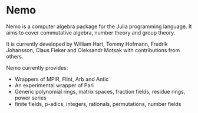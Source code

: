 # Nemo

Nemo is a computer algebra package for the Julia programming language. It aims
to cover commutative algebra, number theory and group theory.

It is currently developed by William Hart, Tommy Hofmann, Fredrik Johansson,
Claus Fieker and Oleksandr Motsak with contributions from others.

Nemo currently provides:

* Wrappers of MPIR, Flint, Arb and Antic
* An experimental wrapper of Pari
* Generic polynomial rings, matrix spaces, fraction fields, residue rings, power series
* finite fields, p-adics, integers, rationals, permutations, number fields

